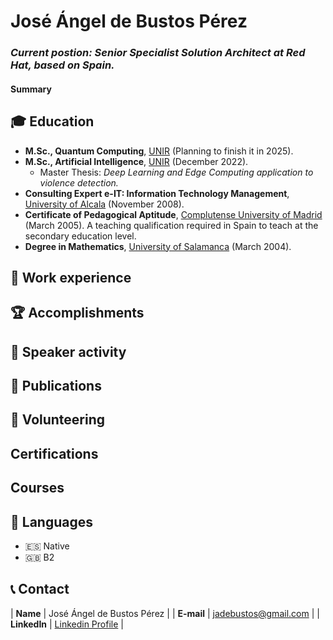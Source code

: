 # José Ángel de Bustos Pérez

### _Current postion: Senior Specialist Solution Architect at Red Hat, based on Spain._

#### Summary

## 🎓 Education

- **M.Sc., Quantum Computing**, <a href="https://www.unir.net/" target="_blank">UNIR</a> (Planning to finish it in 2025).
- **M.Sc., Artificial Intelligence**, <a href="https://www.unir.net/" target="_blank">UNIR</a> (December 2022).
    - Master Thesis: _Deep Learning and Edge Computing application to violence detection._
- **Consulting Expert e-IT: Information Technology Management**, <a href="https://uah.es/" target="_blank">University of Alcala</a> (November 2008).
- **Certificate of Pedagogical Aptitude**, <a href="https://www.ucm.es/" target="_blank">Complutense University of Madrid</a> (March 2005). A teaching qualification required in Spain to teach at the secondary education level.
- **Degree in Mathematics**, <a href="https://www.usal.es/" target="_blank">University of Salamanca</a> (March 2004).

## 💼 Work experience

## 🏆 Accomplishments

## 🎤 Speaker activity

## 📜 Publications

## 📌 Volunteering

## Certifications

## Courses

## 💬 Languages

* 🇪🇸 Native
* 🇬🇧 B2

## 📞 Contact

| **Name**   | José Ángel de Bustos Pérez | 
| **E-mail**   | <a href="mailto:jadebustos@gmail.com">jadebustos@gmail.com</a> | 
| **LinkedIn**   | <a href="https://www.linkedin.com/in/jadebustos/" target="_blank">Linkedin Profile</a> | 